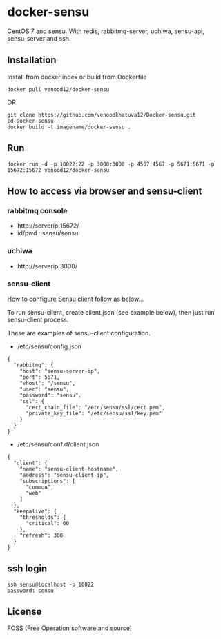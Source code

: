 # docker-sensu

CentOS 7 and sensu.
With redis, rabbitmq-server, uchiwa, sensu-api, sensu-server and ssh.

## Installation

Install from docker index or build from Dockerfile

```
docker pull venood12/docker-sensu
```

OR

```
git clone https://github.com/venoodkhatuva12/Docker-sensu.git
cd Docker-sensu
docker build -t imagename/docker-sensu .
```

## Run

```
docker run -d -p 10022:22 -p 3000:3000 -p 4567:4567 -p 5671:5671 -p 15672:15672 venood12/docker-sensu
```

## How to access via browser and sensu-client

### rabbitmq console

* http://serverip:15672/
* id/pwd : sensu/sensu

### uchiwa

* http://serverip:3000/

### sensu-client

How to configure Sensu client follow as below...

To run sensu-client, create client.json (see example below), then just run sensu-client process.

These are examples of sensu-client configuration.

* /etc/sensu/config.json

```
{
  "rabbitmq": {
    "host": "sensu-server-ip",
    "port": 5671,
    "vhost": "/sensu",
    "user": "sensu",
    "password": "sensu",
    "ssl": {
      "cert_chain_file": "/etc/sensu/ssl/cert.pem",
      "private_key_file": "/etc/sensu/ssl/key.pem"
    }
  }
}
```

* /etc/sensu/conf.d/client.json

```
{
  "client": {
    "name": "sensu-client-hostname",
    "address": "sensu-client-ip",
    "subscriptions": [
      "common",
      "web"
    ]
  },
  "keepalive": {
    "thresholds": {
      "critical": 60
    },
    "refresh": 300
  }
}
```

## ssh login

```
ssh sensu@localhost -p 10022
password: sensu
```

## License
FOSS (Free Operation software and source)
